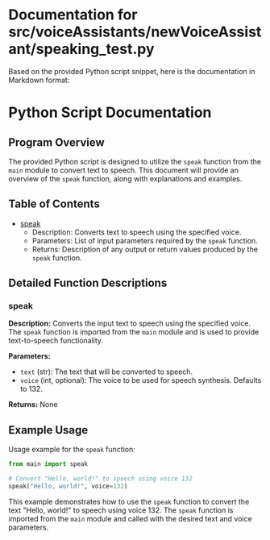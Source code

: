 # Documentation for src/voiceAssistants/newVoiceAssistant/speaking_test.py

Based on the provided Python script snippet, here is the documentation in Markdown format:

# Python Script Documentation

## Program Overview

The provided Python script is designed to utilize the `speak` function from the `main` module to convert text to speech. This document will provide an overview of the `speak` function, along with explanations and examples.

## Table of Contents

- [speak](#speak)
  - Description: Converts text to speech using the specified voice.
  - Parameters: List of input parameters required by the `speak` function.
  - Returns: Description of any output or return values produced by the `speak` function.

## Detailed Function Descriptions

### speak

**Description:** Converts the input text to speech using the specified voice. The `speak` function is imported from the `main` module and is used to provide text-to-speech functionality.

**Parameters:**
- `text` (str): The text that will be converted to speech.
- `voice` (int, optional): The voice to be used for speech synthesis. Defaults to 132.

**Returns:** None

## Example Usage

Usage example for the `speak` function:

```python
from main import speak

# Convert "Hello, world!" to speech using voice 132
speak("Hello, world!", voice=132)
```

This example demonstrates how to use the `speak` function to convert the text "Hello, world!" to speech using voice 132. The `speak` function is imported from the `main` module and called with the desired text and voice parameters.